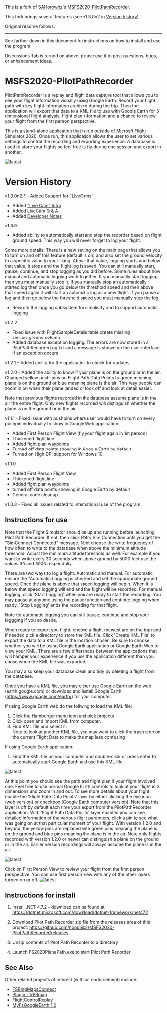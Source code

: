 This is a fork of [SAHorowitz](https://github.com/SAHorowitz)'s [MSFS2020-PilotPathRecorder](https://github.com/SAHorowitz/MSFS2020-PilotPathRecorder).

This fork brings several features (see v1.3.0n2 in [Version history](#version-history))

Original readme follows.

---

See farther down in this document for instructions on how to install and use the program.

Discussions Tab is turned on above, please use it to post questions, bugs, or enhancement ideas.

# MSFS2020-PilotPathRecorder
PilotPathRecorder is a replay and flight data capture tool that allows you to see your flight information visually using Google Earth. Record your flight path with key flight information archived during the trip.  Then the application will export that data to a KML file to use with Google Earth for 3 dimensional flight analysis, flight plan information and a chance to review your flight from the first person perspective.

This is a stand-alone application that is run outside of Microsft Flight Simulator 2020.  Once run, this application allows the user to set various settings to control the recording and exporting experience.  A database is used to store your flights so feel free to fly during one session and export in another.

![latest](docs/images/PPRv13x.jpg)


# Version History
v1.3.0n2.* - Added Support for "LiveCams"
- Added ["Live Cam" Intro](README-kmlcam.md)
- Added [LiveCam Q & A](README-kmlcam-QandA.md)
- Added [Developer Notes](README-dev.md)

v1.3.0
- Added ability to automatically start and stop the recorder based on flight ground speed. This way you will never forget to log your flight.

Some more details: There is a new setting on the main page that allows you to turn on and off this feature (default is on) and also set the ground velocity to a specific value to your liking. Above that value, logging starts and below that value, it stops and the flight log is saved. You can still manually start, pause, continue, and stop logging as you did before.
Some rules about how manual and automatic logging work together. If you manually start logging then you must manually stop it. If you manually stop an automatically started log then once you go below the threshold speed and then above that speed again it will start an automatic log as a new flight. If you pause a log and then go below the threshold speed you must manually stop the log.

- Rewrote the logging subsystem for simplicity and to support automatic logging

v1.2.2
 - Fixed issue with FlightSampleDetails table create missing sim_on_ground column
 - Added database exception logging. The errors are now stored in a PilotPathRecorderLog.txt and a message is shown on the user interface if an exception occurs

v1.2.1 - Added ability for the application to check for updates

v1.2.0 - Added the ability to know if your plane is on the ground or in the air. Changed yellow push-pins on Flight Path Data Points to green meaning plane is on the ground or blue meaning plane is the air. This way people can zoom in on when their plane landed or took off and look at detail easier.

Note that previous flights recorded in the database assume plane is in the air the entire flight. Only new flights recorded will distinguish whether the plane is on the ground or in the air.

v1.1.1 - Fixed issue with pushpins where user would have to turn on every pushpin individually to show in Google Web application

 - Added First Person Flight View (fly your flight again in 1st person)
 - Thickened flight line
 - Added fight plan waypoints
 - Turned off data points showing in Google Earth by default
 - Turned on High DPI support for Windows 10.

v1.1.0
 - Added First Person Flight View
 - Thickened flight line
 - Added fight plan waypoints
 - turned off data points showing in Google Earth by default
 - General code cleanup

v1.0.3 - Fixed all issues related to international use of the program


## Instructions for use
Note that the Flight Simulator should be up and running before launching Pilot Path Recorder.  If not, then click Retry Sim Connection until you get the "SimConnect Connected" message.  Next choose the write frequency of how often to write to the database when above the minimum altitude threshold. Adjust the minimum altitude threshold as well.  For example if you want to write every 30 seconds when above ground by 5000 feet use the values 30 and 5000 respectfully.

There are two ways to log a flight.  Automatic and manual.  For automatic ensure the "Automatic Logging is checked and set the appropriate ground speed.  Once the plane is above that speed logging will begin.  When it is below that speed logging will end and the flight will be recorded.  For manual logging, click 'Start Logging' when you are ready to start the recording.  You may pause at anytime using the pause function and continue logging when ready.  'Stop Logging' ends the recording for that flight.

Note for automatic logging you can still pause, continue and stop your loggging if you so desire.

When ready to export you flight, choose a flight (newest are on the top) and if needed pick a directory to store the KML file.  Click 'Create KML File' to export the data to a KML file in the location chosen. Be sure to choose whether you will be using Google Earth application or Google Earth Web to view your KML. There are a few differences between the applications that will hamper your experience if you use the application different than you chose when the KML file was exported. 

You may also keep your database clean and tidy by deleting a flight from the database.  

Once you have a KML file, you may either use Google Earth on the web (earth.google.com) or download and install Google Earth (https://www.google.com/earth/) for your computer.

If using Google Earth web do the follwing to load the KML file:
1. Click the Hamburger menu icon and pick projects
2. Click open and Import KML from computer.  
3. Find KML file and select it.  
Note to look at another KML file, you may want to click the trash icon on the current Flight Data to make the map less confusing

If using Google Earth application:
1.  Find the KML file on your computer and double-click or press enter to automatically start Google Earth and use this KML file

![latest](docs/images/GoogleEarthWebv11x_Default.jpg)

At this point you should see the path and flight plan if your flight involved one. Feel free to use normal Google Earth controls to look at your flight in 3 dimensions and zoom in and out.  To see more details about your flight, enable the 'Flight Path Data Points' layer by either clicking the eye icon (web version) or checkbox (Google Earth computer version).  Note that this layer is off by default each time your export from the PilotPathRecorder application.  With 'Flight Path Data Points' layer enabled you can see detailed information of the various flight paramters, click a pin to see what was going on at that particular moment of your flight.  With version 1.2.0 and beyond, the yellow pins are replaced with green pins meaning the plane is on the ground and blue pins meaning the plane is in the air. Note only flights recorded with version 1.2.0 or newer can distinguish a plane on the ground or in the air.  Earlier version recordings will always assume the plane is in the air.

![latest](docs/images/GoogleEarthWebv11x_Pushpins.jpg)

Click on First Person View to review your flight from the first person perspective. You can use first person view with any of the other layers turned on or off.
![latest](docs/images/GoogleEarthWebv11x_FPV.jpg)

## Instructions for install
1. Install .NET 4.7.2 - download can be found at https://dotnet.microsoft.com/download/dotnet-framework/net472

2. Download Pilot Path Recorder zip file from the releases area of this project:
   https://github.com/noodnik2/MSFS2020-PilotPathRecorder/releases

3. Unzip contents of Pilot Path Recorder to a directory

4. Launch FS2020PlanePath.exe to start Pilot Path Recorder

## See Also

Other related projects of interest (without endorsement) include:

- [FSBingMapsConnect](https://github.com/baumhoto/FSBingMapsConnect#fsbingmapsconnect)
- [Plugin - VFRmap](https://www.msfsaddons.org/freeware/plugin-vfrmap)
- [FlightControlReplay](https://flightcontrolreplay.wordpress.com/)
- [MyFsGoogleEarth 1.0](https://flyawaysimulation.com/downloads/files/1272/myfsgoogleearth-10-link-google-earth-with-flight/)
